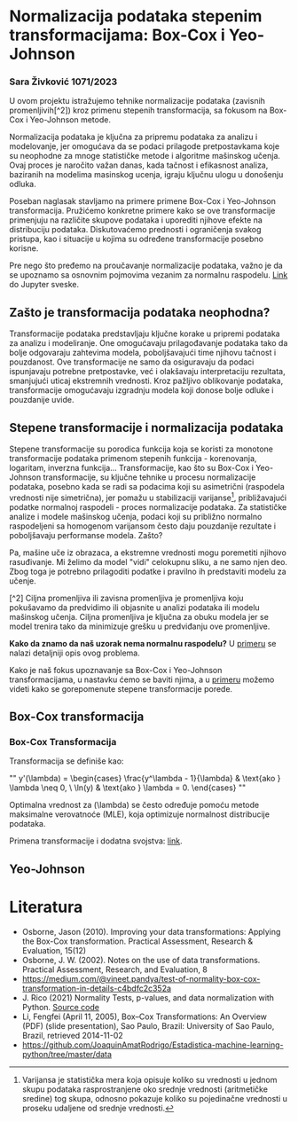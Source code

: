 # Normalizacija podataka stepenim transformacijama: Box-Cox  i Yeo-Johnson 

### Sara Živković 1071/2023

U ovom projektu istražujemo tehnike normalizacije podataka (zavisnih promenljivih[^2]) kroz primenu stepenih transformacija, sa fokusom na Box-Cox i Yeo-Johnson metode. 

Normalizacija podataka je ključna za pripremu podataka za analizu i modelovanje, jer omogućava da se podaci prilagode pretpostavkama koje su neophodne za mnoge statističke metode i algoritme mašinskog učenja. Ovaj proces je naročito važan danas, kada tačnost i efikasnost analiza, baziranih na modelima masinskog ucenja, igraju ključnu ulogu u donošenju odluka.

Poseban naglasak stavljamo na primere primene Box-Cox i Yeo-Johnson transformacija. Pružićemo konkretne primere kako se ove transformacije primenjuju na različite skupove podataka i uporediti njihove efekte na distribuciju podataka. Diskutovaćemo prednosti i ograničenja svakog pristupa, kao i situacije u kojima su određene transformacije posebno korisne.

Pre nego što pređemo na proučavanje normalizacije podataka, važno je da se upoznamo sa osnovnim pojmovima vezanim za normalnu raspodelu. [Link](00_normal_distribution.ipynb) do Jupyter sveske.

## Zašto je transformacija podataka neophodna?
Transformacije podataka predstavljaju ključne korake u pripremi podataka za analizu i modeliranje. One omogućavaju prilagođavanje podataka tako da bolje odgovaraju zahtevima modela, poboljšavajući time njihovu tačnost i pouzdanost. Ove transformacije ne samo da osiguravaju da podaci ispunjavaju potrebne pretpostavke, već i olakšavaju interpretaciju rezultata, smanjujući uticaj ekstremnih vrednosti. Kroz pažljivo oblikovanje podataka, transformacije omogućavaju izgradnju modela koji donose bolje odluke i pouzdanije uvide.


## Stepene transformacije i normalizacija podataka
Stepene transformacije su porodica funkcija koja se koristi za monotone transformacije podataka primenom stepenih funkcija - korenovanja, logaritam, inverzna funkcija... Transformacije, kao što su Box-Cox i Yeo-Johnson transformacije, su ključne tehnike u procesu normalizacije podataka, posebno kada se radi sa podacima koji su asimetrični (raspodela vrednosti nije simetrična), jer pomažu u stabilizaciji varijanse[^1], približavajući podatke normalnoj raspodeli - proces normalizacije podataka. Za statističke analize i modele mašinskog učenja, podaci koji su približno normalno raspodeljeni sa homogenom varijansom često daju pouzdanije rezultate i poboljšavaju performanse modela. Zašto?  

Pa, mašine uče iz obrazaca, a ekstremne vrednosti mogu poremetiti njihovo rasuđivanje. Mi želimo da model "vidi" celokupnu sliku, a ne samo njen deo. Zbog toga je potrebno prilagoditi podatke i pravilno ih predstaviti modelu za učenje.

[^1]: Varijansa je statistička mera koja opisuje koliko su vrednosti u jednom skupu podataka rasprostranjene oko srednje vrednosti (aritmetičke sredine) tog skupa, odnosno pokazuje koliko su pojedinačne vrednosti u proseku udaljene od srednje vrednosti.

[^2] Ciljna promenljiva ili zavisna promenljiva je promenljiva koju pokušavamo da predvidimo ili objasnite u analizi podataka ili modelu mašinskog učenja. Ciljna promenljiva je ključna za obuku modela jer se model trenira tako da minimizuje grešku u predviđanju ove promenljive. 

**Kako da znamo da naš uzorak nema normalnu raspodelu?** U [primeru](01_normality_test.ipynb) se nalazi detaljniji opis ovog problema.

Kako je naš fokus upoznavanje sa Box-Cox i Yeo-Johnson  transformacijama, u nastavku ćemo se baviti njima, a u [primeru](04_data_transformations.ipynb) možemo videti kako se gorepomenute stepene transformacije porede.

## Box-Cox transformacija

### Box-Cox Transformacija
Transformacija se definiše kao:

""
y'(\lambda) = 
\begin{cases} 
\frac{y^\lambda - 1}{\lambda} & \text{ako } \lambda \neq 0, \\
\ln(y) & \text{ako } \lambda = 0.
\end{cases}
""

Optimalna vrednost za \(\lambda\) se često određuje pomoću metode maksimalne verovatnoće (MLE), koja optimizuje normalnost distribucije podataka. 

Primena transformacije i dodatna svojstva: [link](02_box-cox.ipynb).
## Yeo-Johnson


# Literatura
- Osborne, Jason (2010). Improving your data transformations: Applying the Box-Cox transformation. Practical
Assessment, Research & Evaluation, 15(12)
- Osborne, J. W. (2002). Notes on the use of data transformations. Practical Assessment, Research, and Evaluation, 8
- https://medium.com/@vineet.pandya/test-of-normality-box-cox-transformation-in-details-c4bdfc2c352a
- J. Rico (2021) Normality Tests, p-values, and data normalization with Python.
[Source code](https://github.com/jvirico/normality-tests-pvalues-boxcoxtransformations)
-  Li, Fengfei (April 11, 2005), Box–Cox Transformations: An Overview (PDF) (slide presentation), Sao Paulo, Brazil: University of Sao Paulo, Brazil, retrieved 2014-11-02
- https://github.com/JoaquinAmatRodrigo/Estadistica-machine-learning-python/tree/master/data